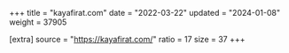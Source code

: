 +++
title = "kayafirat.com"
date = "2022-03-22"
updated = "2024-01-08"
weight = 37905

[extra]
source = "https://kayafirat.com/"
ratio = 17
size = 37
+++
